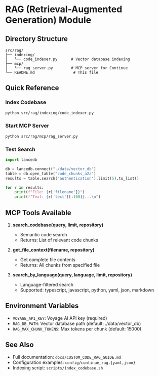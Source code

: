 # RAG (Retrieval-Augmented Generation) Module

## Directory Structure

```
src/rag/
├── indexing/
│   └── code_indexer.py      # Vector database indexing
├── mcp/
│   └── rag_server.py        # MCP server for Continue
└── README.md                 # This file
```

## Quick Reference

### Index Codebase
```bash
python src/rag/indexing/code_indexer.py
```

### Start MCP Server
```bash
python src/rag/mcp/rag_server.py
```

### Test Search
```python
import lancedb

db = lancedb.connect("./data/vector_db")
table = db.open_table("code_chunks_a2a")
results = table.search("authentication").limit(5).to_list()

for r in results:
    print(f"File: {r['filename']}")
    print(f"Text: {r['text'][:100]}...\n")
```

## MCP Tools Available

1. **search_codebase(query, limit, repository)**
   - Semantic code search
   - Returns: List of relevant code chunks

2. **get_file_context(filename, repository)**
   - Get complete file contents
   - Returns: All chunks from specified file

3. **search_by_language(query, language, limit, repository)**
   - Language-filtered search
   - Supported: typescript, javascript, python, yaml, json, markdown

## Environment Variables

- `VOYAGE_API_KEY`: Voyage AI API key (required)
- `RAG_DB_PATH`: Vector database path (default: ./data/vector_db)
- `RAG_MAX_CHUNK_TOKENS`: Max tokens per chunk (default: 15000)

## See Also

- Full documentation: `docs/CUSTOM_CODE_RAG_GUIDE.md`
- Configuration examples: `config/continue_rag.{yaml,json}`
- Indexing script: `scripts/index_codebase.sh`

